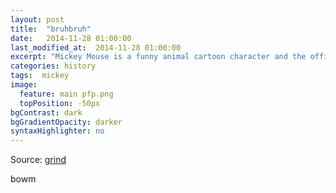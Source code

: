 ```yaml
---
layout: post
title:  "bruhbruh"
date:   2014-11-28 01:00:00
last_modified_at:  2014-11-28 01:00:00
excerpt: "Mickey Mouse is a funny animal cartoon character and the official mascot of..."
categories: history
tags:  mickey
image:
  feature: main pfp.png
  topPosition: -50px
bgContrast: dark
bgGradientOpacity: darker
syntaxHighlighter: no
---
```

Source: [grind](https://en.wikipedia.org/wiki/Mickey_Mouse)

bowm